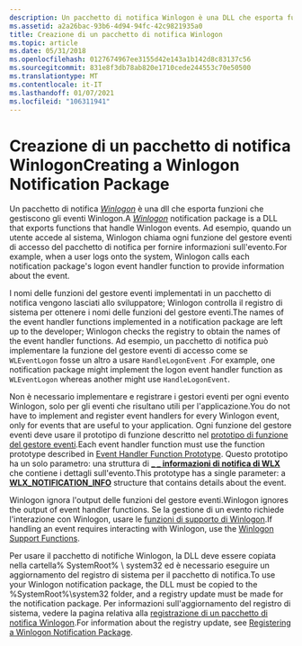 ```yaml
---
description: Un pacchetto di notifica Winlogon è una DLL che esporta funzioni che gestiscono gli eventi Winlogon. Ad esempio, quando un utente accede al sistema, Winlogon chiama ogni funzione del gestore eventi di accesso del pacchetto di notifica per fornire informazioni sull'evento.
ms.assetid: a2a26bac-93b6-4d94-94fc-42c9821935a0
title: Creazione di un pacchetto di notifica Winlogon
ms.topic: article
ms.date: 05/31/2018
ms.openlocfilehash: 0127674967ee3155d42e143a1b142d8c83137c56
ms.sourcegitcommit: 831e8f3db78ab820e1710cede244553c70e50500
ms.translationtype: MT
ms.contentlocale: it-IT
ms.lasthandoff: 01/07/2021
ms.locfileid: "106311941"
---
```

# <a name="creating-a-winlogon-notification-package"></a><span data-ttu-id="ed2a5-104">Creazione di un pacchetto di notifica Winlogon</span><span class="sxs-lookup"><span data-stu-id="ed2a5-104">Creating a Winlogon Notification Package</span></span>

<span data-ttu-id="ed2a5-105">Un pacchetto di notifica [*Winlogon*](/windows/desktop/SecGloss/w-gly) è una dll che esporta funzioni che gestiscono gli eventi Winlogon.</span><span class="sxs-lookup"><span data-stu-id="ed2a5-105">A [*Winlogon*](/windows/desktop/SecGloss/w-gly) notification package is a DLL that exports functions that handle Winlogon events.</span></span> <span data-ttu-id="ed2a5-106">Ad esempio, quando un utente accede al sistema, Winlogon chiama ogni funzione del gestore eventi di accesso del pacchetto di notifica per fornire informazioni sull'evento.</span><span class="sxs-lookup"><span data-stu-id="ed2a5-106">For example, when a user logs onto the system, Winlogon calls each notification package's logon event handler function to provide information about the event.</span></span>

<span data-ttu-id="ed2a5-107">I nomi delle funzioni del gestore eventi implementati in un pacchetto di notifica vengono lasciati allo sviluppatore; Winlogon controlla il registro di sistema per ottenere i nomi delle funzioni del gestore eventi.</span><span class="sxs-lookup"><span data-stu-id="ed2a5-107">The names of the event handler functions implemented in a notification package are left up to the developer; Winlogon checks the registry to obtain the names of the event handler functions.</span></span> <span data-ttu-id="ed2a5-108">Ad esempio, un pacchetto di notifica può implementare la funzione del gestore eventi di accesso come se `WLEventLogon` fosse un altro a usare `HandleLogonEvent` .</span><span class="sxs-lookup"><span data-stu-id="ed2a5-108">For example, one notification package might implement the logon event handler function as `WLEventLogon` whereas another might use `HandleLogonEvent`.</span></span>

<span data-ttu-id="ed2a5-109">Non è necessario implementare e registrare i gestori eventi per ogni evento Winlogon, solo per gli eventi che risultano utili per l'applicazione.</span><span class="sxs-lookup"><span data-stu-id="ed2a5-109">You do not have to implement and register event handlers for every Winlogon event, only for events that are useful to your application.</span></span> <span data-ttu-id="ed2a5-110">Ogni funzione del gestore eventi deve usare il prototipo di funzione descritto nel [prototipo di funzione del gestore eventi](event-handler-function-prototype.md).</span><span class="sxs-lookup"><span data-stu-id="ed2a5-110">Each event handler function must use the function prototype described in [Event Handler Function Prototype](event-handler-function-prototype.md).</span></span> <span data-ttu-id="ed2a5-111">Questo prototipo ha un solo parametro: una struttura di [**\_ \_ informazioni di notifica di WLX**](/windows/desktop/api/Winwlx/ns-winwlx-wlx_notification_info) che contiene i dettagli sull'evento.</span><span class="sxs-lookup"><span data-stu-id="ed2a5-111">This prototype has a single parameter: a [**WLX\_NOTIFICATION\_INFO**](/windows/desktop/api/Winwlx/ns-winwlx-wlx_notification_info) structure that contains details about the event.</span></span>

<span data-ttu-id="ed2a5-112">Winlogon ignora l'output delle funzioni del gestore eventi.</span><span class="sxs-lookup"><span data-stu-id="ed2a5-112">Winlogon ignores the output of event handler functions.</span></span> <span data-ttu-id="ed2a5-113">Se la gestione di un evento richiede l'interazione con Winlogon, usare le [funzioni di supporto di Winlogon](authentication-functions.md).</span><span class="sxs-lookup"><span data-stu-id="ed2a5-113">If handling an event requires interacting with Winlogon, use the [Winlogon Support Functions](authentication-functions.md).</span></span>

<span data-ttu-id="ed2a5-114">Per usare il pacchetto di notifiche Winlogon, la DLL deve essere copiata nella cartella% SystemRoot% \\ system32 ed è necessario eseguire un aggiornamento del registro di sistema per il pacchetto di notifica.</span><span class="sxs-lookup"><span data-stu-id="ed2a5-114">To use your Winlogon notification package, the DLL must be copied to the %SystemRoot%\\system32 folder, and a registry update must be made for the notification package.</span></span> <span data-ttu-id="ed2a5-115">Per informazioni sull'aggiornamento del registro di sistema, vedere la pagina relativa alla [registrazione di un pacchetto di notifica Winlogon](registering-a-winlogon-notification-package.md).</span><span class="sxs-lookup"><span data-stu-id="ed2a5-115">For information about the registry update, see [Registering a Winlogon Notification Package](registering-a-winlogon-notification-package.md).</span></span>

 

 
